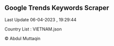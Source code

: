 

## Google Trends Keywords Scraper 
 
Last Update 06-04-2023 , 19:29:44

Country List :
VIETNAM.json



© Abdul Muttaqin 
